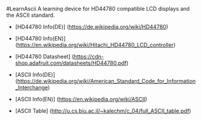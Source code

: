#LearnAscii
A learning device for HD44780 compatible LCD displays and the ASCII standard.
* [HD44780 Info(DE)] (https://de.wikipedia.org/wiki/HD44780)
* [HD44780 Info(EN)] (https://en.wikipedia.org/wiki/Hitachi_HD44780_LCD_controller)
* [HD44780 Datasheet] (https://cdn-shop.adafruit.com/datasheets/HD44780.pdf)

* [ASCII Info(DE)] (https://de.wikipedia.org/wiki/American_Standard_Code_for_Information_Interchange)
* [ASCII Info(EN)] (https://en.wikipedia.org/wiki/ASCII)
* [ASCII Table] (http://u.cs.biu.ac.il/~kalechm/c_04/full_ASCII_table.pdf)
